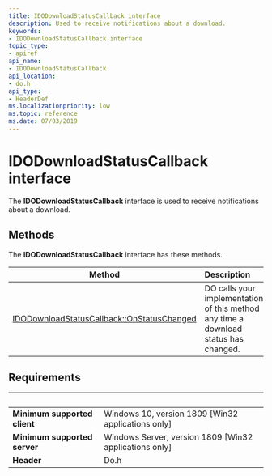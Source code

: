 ```yaml
---
title: IDODownloadStatusCallback interface
description: Used to receive notifications about a download.
keywords:
- IDODownloadStatusCallback interface
topic_type:
- apiref
api_name:
- IDODownloadStatusCallback
api_location:
- do.h
api_type:
- HeaderDef
ms.localizationpriority: low
ms.topic: reference
ms.date: 07/03/2019
---
```


# IDODownloadStatusCallback interface

The **IDODownloadStatusCallback** interface is used to receive notifications about a download.

## Methods

The **IDODownloadStatusCallback** interface has these methods.

| Method | Description |
| ---- |:---- |
| [IDODownloadStatusCallback::OnStatusChanged](/windows/win32/delivery_optimization/do/nf-do-idodownloadstatuscallback-onstatuschanged) | DO calls your implementation of this method any time a download status has changed. |

## Requirements

| &nbsp; | &nbsp; |
| ---- |:---- |
| **Minimum supported client** | Windows 10, version 1809 \[Win32 applications only\] |
| **Minimum supported server** | Windows Server, version 1809 \[Win32 applications only\] |
| **Header** | Do.h |
